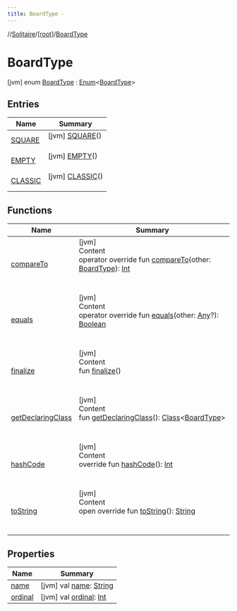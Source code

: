 ```yaml
---
title: BoardType -
---
```

//[Solitaire](../../index.md)/[[root]](../index.md)/[BoardType](index.md)



# BoardType  
 [jvm] enum [BoardType](index.md) : [Enum](https://kotlinlang.org/api/latest/jvm/stdlib/kotlin/-enum/index.html)<[BoardType](index.md)>    


## Entries  
  
|  Name|  Summary| 
|---|---|
| <a name="/BoardType.SQUARE///PointingToDeclaration/"></a>[SQUARE](-s-q-u-a-r-e/index.md)| <a name="/BoardType.SQUARE///PointingToDeclaration/"></a> [jvm] [SQUARE](-s-q-u-a-r-e/index.md)()  <br>   <br>
| <a name="/BoardType.EMPTY///PointingToDeclaration/"></a>[EMPTY](-e-m-p-t-y/index.md)| <a name="/BoardType.EMPTY///PointingToDeclaration/"></a> [jvm] [EMPTY](-e-m-p-t-y/index.md)()  <br>   <br>
| <a name="/BoardType.CLASSIC///PointingToDeclaration/"></a>[CLASSIC](-c-l-a-s-s-i-c/index.md)| <a name="/BoardType.CLASSIC///PointingToDeclaration/"></a> [jvm] [CLASSIC](-c-l-a-s-s-i-c/index.md)()  <br>   <br>


## Functions  
  
|  Name|  Summary| 
|---|---|
| <a name="kotlin/Enum/compareTo/#BoardType/PointingToDeclaration/"></a>[compareTo](-c-l-a-s-s-i-c/index.md#%5Bkotlin%2FEnum%2FcompareTo%2F%23BoardType%2FPointingToDeclaration%2F%5D%2FFunctions%2F-1335246095)| <a name="kotlin/Enum/compareTo/#BoardType/PointingToDeclaration/"></a>[jvm]  <br>Content  <br>operator override fun [compareTo](-c-l-a-s-s-i-c/index.md#%5Bkotlin%2FEnum%2FcompareTo%2F%23BoardType%2FPointingToDeclaration%2F%5D%2FFunctions%2F-1335246095)(other: [BoardType](index.md)): [Int](https://kotlinlang.org/api/latest/jvm/stdlib/kotlin/-int/index.html)  <br><br><br>
| <a name="kotlin/Enum/equals/#kotlin.Any?/PointingToDeclaration/"></a>[equals](../-peg-type/-b-o-u-n-d-a-r-y/index.md#%5Bkotlin%2FEnum%2Fequals%2F%23kotlin.Any%3F%2FPointingToDeclaration%2F%5D%2FFunctions%2F-1335246095)| <a name="kotlin/Enum/equals/#kotlin.Any?/PointingToDeclaration/"></a>[jvm]  <br>Content  <br>operator override fun [equals](../-peg-type/-b-o-u-n-d-a-r-y/index.md#%5Bkotlin%2FEnum%2Fequals%2F%23kotlin.Any%3F%2FPointingToDeclaration%2F%5D%2FFunctions%2F-1335246095)(other: [Any](https://kotlinlang.org/api/latest/jvm/stdlib/kotlin/-any/index.html)?): [Boolean](https://kotlinlang.org/api/latest/jvm/stdlib/kotlin/-boolean/index.html)  <br><br><br>
| <a name="kotlin/Enum/finalize/#/PointingToDeclaration/"></a>[finalize](../-peg-type/-b-o-u-n-d-a-r-y/index.md#%5Bkotlin%2FEnum%2Ffinalize%2F%23%2FPointingToDeclaration%2F%5D%2FFunctions%2F-1335246095)| <a name="kotlin/Enum/finalize/#/PointingToDeclaration/"></a>[jvm]  <br>Content  <br>fun [finalize](../-peg-type/-b-o-u-n-d-a-r-y/index.md#%5Bkotlin%2FEnum%2Ffinalize%2F%23%2FPointingToDeclaration%2F%5D%2FFunctions%2F-1335246095)()  <br><br><br>
| <a name="kotlin/Enum/getDeclaringClass/#/PointingToDeclaration/"></a>[getDeclaringClass](../-peg-type/-b-o-u-n-d-a-r-y/index.md#%5Bkotlin%2FEnum%2FgetDeclaringClass%2F%23%2FPointingToDeclaration%2F%5D%2FFunctions%2F-1335246095)| <a name="kotlin/Enum/getDeclaringClass/#/PointingToDeclaration/"></a>[jvm]  <br>Content  <br>fun [getDeclaringClass](../-peg-type/-b-o-u-n-d-a-r-y/index.md#%5Bkotlin%2FEnum%2FgetDeclaringClass%2F%23%2FPointingToDeclaration%2F%5D%2FFunctions%2F-1335246095)(): [Class](https://docs.oracle.com/javase/8/docs/api/java/lang/Class.html)<[BoardType](index.md)>  <br><br><br>
| <a name="kotlin/Enum/hashCode/#/PointingToDeclaration/"></a>[hashCode](../-peg-type/-b-o-u-n-d-a-r-y/index.md#%5Bkotlin%2FEnum%2FhashCode%2F%23%2FPointingToDeclaration%2F%5D%2FFunctions%2F-1335246095)| <a name="kotlin/Enum/hashCode/#/PointingToDeclaration/"></a>[jvm]  <br>Content  <br>override fun [hashCode](../-peg-type/-b-o-u-n-d-a-r-y/index.md#%5Bkotlin%2FEnum%2FhashCode%2F%23%2FPointingToDeclaration%2F%5D%2FFunctions%2F-1335246095)(): [Int](https://kotlinlang.org/api/latest/jvm/stdlib/kotlin/-int/index.html)  <br><br><br>
| <a name="kotlin/Enum/toString/#/PointingToDeclaration/"></a>[toString](../-peg-type/-b-o-u-n-d-a-r-y/index.md#%5Bkotlin%2FEnum%2FtoString%2F%23%2FPointingToDeclaration%2F%5D%2FFunctions%2F-1335246095)| <a name="kotlin/Enum/toString/#/PointingToDeclaration/"></a>[jvm]  <br>Content  <br>open override fun [toString](../-peg-type/-b-o-u-n-d-a-r-y/index.md#%5Bkotlin%2FEnum%2FtoString%2F%23%2FPointingToDeclaration%2F%5D%2FFunctions%2F-1335246095)(): [String](https://kotlinlang.org/api/latest/jvm/stdlib/kotlin/-string/index.html)  <br><br><br>


## Properties  
  
|  Name|  Summary| 
|---|---|
| <a name="/BoardType/name/#/PointingToDeclaration/"></a>[name](index.md#%5B%2FBoardType%2Fname%2F%23%2FPointingToDeclaration%2F%5D%2FProperties%2F-1335246095)| <a name="/BoardType/name/#/PointingToDeclaration/"></a> [jvm] val [name](index.md#%5B%2FBoardType%2Fname%2F%23%2FPointingToDeclaration%2F%5D%2FProperties%2F-1335246095): [String](https://kotlinlang.org/api/latest/jvm/stdlib/kotlin/-string/index.html)   <br>
| <a name="/BoardType/ordinal/#/PointingToDeclaration/"></a>[ordinal](index.md#%5B%2FBoardType%2Fordinal%2F%23%2FPointingToDeclaration%2F%5D%2FProperties%2F-1335246095)| <a name="/BoardType/ordinal/#/PointingToDeclaration/"></a> [jvm] val [ordinal](index.md#%5B%2FBoardType%2Fordinal%2F%23%2FPointingToDeclaration%2F%5D%2FProperties%2F-1335246095): [Int](https://kotlinlang.org/api/latest/jvm/stdlib/kotlin/-int/index.html)   <br>

